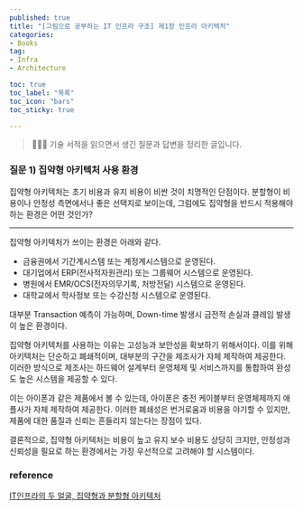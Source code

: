 ```yaml
---
published: true
title: "[그림으로 공부하는 IT 인프라 구조] 제1장 인프라 아키텍처"
categories: 
- Books
tag:
- Infra
- Architecture

toc: true
toc_label: "목록"
toc_icon: "bars"
toc_sticky: true

---
```

> 👩🏻‍💻 기술 서적을 읽으면서 생긴 질문과 답변을 정리한 글입니다.

### 질문 1) 집약형 아키텍처 사용 환경
집약형 아키텍처는 초기 비용과 유지 비용이 비싼 것이 치명적인 단점이다. 
분할형이 비용이나 안정성 측면에서나 좋은 선택지로 보이는데, 그럼에도 집약형을 반드시 적용해야 하는 환경은 어떤 것인가?

---

집약형 아키텍처가 쓰이는 환경은 아래와 같다.
- 금융권에서 기간계시스템 또는 계정계시스템으로 운영된다.
- 대기업에서 ERP(전사적자원관리) 또는 그룹웨어 시스템으로 운영된다.
- 병원에서 EMR/OCS(전자의무기록, 처방전달) 시스템으로 운영된다.
- 대학교에서 학사정보 또는 수강신청 시스템으로 운영된다.

대부분 Transaction 예측이 가능하며, Down-time 발생시 금전적 손실과 클레임 발생이 높은 환경이다.

집약형 아키텍처를 사용하는 이유는 고성능과 보안성을 확보하기 위해서이다.
이를 위해 아키텍처는 단순하고 폐쇄적이며, 대부분의 구간을 제조사가 자체 제작하여 제공한다. 
이러한 방식으로 제조사는 하드웨어 설계부터 운영체제 및 서비스까지를 통합하여 완성도 높은 시스템을 제공할 수 있다.

이는 아이폰과 같은 제품에서 볼 수 있는데, 아이폰은 충전 케이블부터 운영체제까지 애플사가 자체 제작하여 제공한다. 
이러한 폐쇄성은 번거로움과 비용을 야기할 수 있지만, 제품에 대한 품질과 신뢰는 흔들리지 않는다는 장점이 있다. 

결론적으로, 집약형 아키텍처는 비용이 높고 유지 보수 비용도 상당히 크지만, 안정성과 신뢰성을 필요로 하는 환경에서는 가장 우선적으로 고려해야 할 시스템이다.


### reference
[IT인프라의 두 얼굴, 집약형과 분할형 아키텍처](https://blog.naver.com/zagatoson/222276630910)